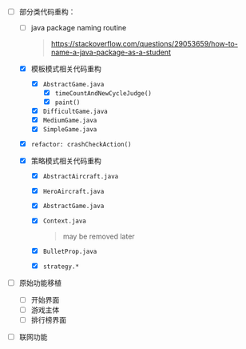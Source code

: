 - [ ] 部分类代码重构：

  - [ ] java package naming routine

    > https://stackoverflow.com/questions/29053659/how-to-name-a-java-package-as-a-student

  - [x] 模板模式相关代码重构

    - [x] `AbstractGame.java`
      - [x] `timeCountAndNewCycleJudge()`
      - [x] `paint()`
    - [x] `DifficultGame.java`
    - [x] `MediumGame.java`
    - [x] `SimpleGame.java`

  - [x] `refactor: crashCheckAction()`

  - [x] 策略模式相关代码重构

    - [x] `AbstractAircraft.java`
    - [x] `HeroAircraft.java`
    - [x] `AbstractGame.java`
    - [x] `Context.java` 
      
      > may be removed later
      
    - [x] `BulletProp.java`
    - [x] `strategy.*`

- [ ] 原始功能移植
  - [ ] 开始界面
  - [ ] 游戏主体
  - [ ] 排行榜界面

- [ ] 联网功能